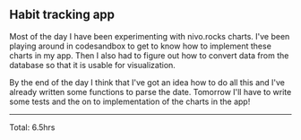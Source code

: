 ## Habit tracking app

Most of the day I have been experimenting with nivo.rocks charts. I've been playing around in codesandbox to get to know how to
implement these charts in my app. Then I also had to figure out how to convert data from the database so that it is usable for visualization.

By the end of the day I think that I've got an idea how to do all this and I've already written some functions to parse the date. Tomorrow I'll have to 
write some tests and the on to implementation of the charts in the app!

<hr>
Total: 6.5hrs
